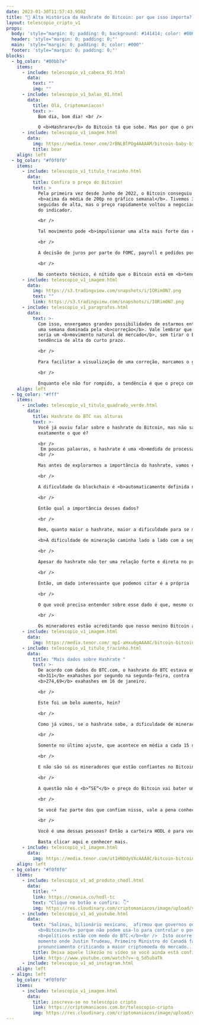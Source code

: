 ```yaml
---
date: 2023-01-30T11:57:43.958Z
title: "🚀 Alta Histórica da Hashrate do Bitcoin: por que isso importa? 🧑‍🚀"
layout: telescopio_cripto_v1
props:
  body: 'style="margin: 0; padding: 0; background: #141414; color: #000"'
  header: 'style="margin: 0; padding: 0;"'
  main: 'style="margin: 0; padding: 0; color: #000"'
  footer: 'style="margin: 0; padding: 0;"'
blocks:
  - bg_color: "#00bb7e"
    items:
      - include: telescopio_v1_cabeca_01.html
        data:
          text: ""
          img: ""
      - include: telescopio_v1_balao_01.html
        data:
          title: Olá, Criptomaníacos!
          text: >-
            Bom dia, bom dia! <br />

            O <b>Hashrare</b> do Bitcoin tá que sobe. Mas por que o preço não acompanha a alta histórica? <br/>Esse mistério será desvendado no nosso 🔭…
      - include: telescopio_v1_imagem.html
        data:
          img: https://media.tenor.com/2rBNLBlPOg4AAAAM/bitcoin-baby-bitcoin.gif
          title: bear
    align: left
  - bg_color: "#f0f0f0"
    items:
      - include: telescopio_v1_titulo_tracinho.html
        data:
          title: Confira o preço do Bitcoin!
          text: >
            Pela primeira vez desde Junho de 2022, o Bitcoin conseguiu fechar
            <b>acima da média de 200p no gráfico semanal</b>. Tivemos 3 semanas
            seguidas de alta, mas o preço rapidamente voltou a negociar abaixo
            do indicador.

            <br />

            Tal movimento pode <b>impulsionar uma alta mais forte das cotações</b>, porém, não podemos esquecer que a semana está iniciando cheia de <b>dados econômicos relevantes e decisão de juros americana</b>, logo no dia 01/02, quarta-feira.

            <br />

            A decisão de juros por parte do FOMC, payroll e pedidos por seguros desemprego tendem a trazer <b>volatilidade</b> para o mercado, sendo que se qualquer um desses dados vierem com um contexto negativo para a renda variável e ativos de risco, isso pode ser o catalisador de uma correção já iminente para o mercado.

            <br />

            No contexto técnico, é nítido que o Bitcoin está em <b>tendência de alta</b> no curto prazo (porém, dentro de uma tendência de baixa no médio e longo prazo). <br />Sendo assim, uma correção da tendência de alta poderia acontecer, levando a uma nova formação de fundo ascendente na direção dos suportes marcados no gráfico em amarelo.
      - include: telescopio_v1_imagem.html
        data:
          img: https://s3.tradingview.com/snapshots/i/IORim0N7.png
          text: ""
          link: https://s3.tradingview.com/snapshots/i/IORim0N7.png
      - include: telescopio_v1_paragrafos.html
        data:
          text: >-
            Com isso, enxergamos grandes possibilidades de estarmos entrando em
            uma semana dominada pela <b>correção</b>. Vale lembrar que esse
            seria um <b>movimento natural de mercado</b>, sem tirar o Bitcoin da
            tendência de alta do curto prazo.

            <br />

            Para facilitar a visualização de uma correção, marcamos o gráfico com uma linha rosa <b>($22.700)</b>, um nível de gatilho para uma correção do Bitcoin. 

            <br />

            Enquanto ele não for rompido, a tendência é que o preço continue subindo, mesmo que de forma eufórica, podendo buscar os próximos objetivos sinalizados no gráfico com linhas brancas <b>($25200 e $27.800)</b>.
    align: left
  - bg_color: "#fff"
    items:
      - include: telescopio_v1_titulo_quadrado_verde.html
        data:
          title: Hashrate do BTC nas alturas
          text: >-
            Você já ouviu falar sobre o hashrate do Bitcoin, mas não sabe
            exatamente o que é?

            <br />
             Em poucas palavras, o hashrate é uma <b>medida de processamento da rede</b>. A importância dele para a Bitcoin é enorme!
            <br />

            Mas antes de explorarmos a importância do hashrate, vamos entender como ele e a dificuldade de mineração funcionam. 

            <br />

            A dificuldade da blockchain é <b>automaticamente definida no código do Bitcoin com base na atividade de mineração na rede</b>. Então não importa: sejam muitos ou poucos mineradores na rede, ela sempre vai se ajustar para manter o tempo de criação de um novo bloco em <b>10 minutos</b>.

            <br />

            Então qual a importância desses dados?

            <br />

            Bem, quanto maior o hashrate, maior a dificuldade para se minerar.

            <b>A dificuldade de mineração caminha lado a lado com a segurança</b>, pois quanto maior ela for, um ataque precisa ser mais intenso para a invasão da rede. Além do mais, isso significa consistência nos tempos de bloco e uma mineração mais confiável. 

            <br />

            Apesar do hashrate não ter uma relação forte e direta no preço do Bitcoin, temos que ter em mente que os mineradores somente se interessam pela atividade no longo prazo se ela for <b>lucrativa</b>, certo? 

            <br />

            Então, um dado interessante que podemos citar é a própria  taxa de lucratividade da mineração de Bitcoin. Ela está em cerca de <b>US$ 0,074</b> por terahash por segundo. Para compararmos, a um ano atrás ela era de <b>US$ 0,185</b>. 

            <br />

            O que você precisa entender sobre esse dado é que, mesmo com a lucratividade mais baixa, tem muita empresa grande querendo entrar no ramo de mineração e fazendo aportes nisso. E uma das razões é que <b>confiam que no longo prazo os preços estarão mais atrativos</b>. 

            <br />

            Os mineradores estão acreditando que nosso menino Bitcoin ainda dará muitas alegrias para os que acreditarem nele.
      - include: telescopio_v1_imagem.html
        data:
          img: https://media.tenor.com/_mpI-aHxu6gAAAAC/bitcoin-bitcoin-coaster.gif
      - include: telescopio_v1_titulo_tracinho.html
        data:
          title: "Mais dados sobre Hashrate "
          text: >-
            De acordo com dados do BTC.com, o hashrate do BTC estava em cerca de
            <b>311</b> exahashes por segundo na segunda-feira, contra
            <b>274,69</b> exahashes em 16 de janeiro. 

            <br />

            Este foi um belo aumento, hein?

            <br />

            Como já vimos, se o hashrate sobe, a dificuldade de mineração sobe para manter a criação de blocos em 10 minutos. Assim, a leitura mais recente da dificuldade de mineração do Bitcoin foi quase <b>48% maior</b> do que em 21 de janeiro do ano passado.

            <br />

            Somente no último ajuste, que acontece em média a cada 15 dias, houve um aumento de <b>10,26%</b>. 

            <br />

            E não são só os mineradores que estão confiantes no Bitcoin. Aqui na Criptomaníacos sabemos que veremos muitas <b>altas históricas</b> pela frente. <b>E não estamos falando só de Hashrate, mas do preço também.</b>

            <br />

            A questão não é <b>“SE“</b> o preço do Bitcoin vai bater uma nova alta, mas sim <b>“QUANDO”.</b> 

            <br />

            Se você faz parte dos que confiam nisso, vale a pena conhecer a <b>HODL, a carteira do Guilherme, que é focada naqueles que querem conquistar seu primeiro Bitcoin.</b>

            <br />

            Você é uma dessas pessoas? Então a carteira HODL é para você! 

            Basta clicar aqui e conhecer mais.
      - include: telescopio_v1_imagem.html
        data:
          img: https://media.tenor.com/ut1HNOdyVXcAAAAC/bitcoin-bitcoin-rocket.gif
    align: left
  - bg_color: "#f0f0f0"
    items:
      - include: telescopio_v1_ad_produto_chodl.html
        data:
          title: ""
          link: https://cmania.co/hodl-tc
          text: "Clique no botão e confira: 👇"
          img: https://res.cloudinary.com/criptomaniacos/image/upload/v1661372975/telescopio/produtos/logo_carteira_hodl_mhzjq6.png
      - include: telescopio_v1_ad_youtube.html
        data:
          text: "Salinas, bilionário mexicano,  afirmou que governos odeiam o
            <b>Bitcoin</b> porque não podem usa-lo para controlar o povo e que
            <b>políticos estão com medo do BTC.</b><br />  Isto ocorre no
            momento onde Justin Trudeau, Primeiro Ministro do Canadá faz
            pronunciamento criticando a maior criptomoeda do mercado... "
          title: Deixa aquele likezão no vídeo se você ainda está confiante no BTC!
          link: https://www.youtube.com/watch?v=-q_Sd5ubaTk
      - include: telescopio_v1_ad_instagram.html
    align: left
  - align: left
    bg_color: "#f0f0f0"
    items:
      - include: telescopio_v1_imagem.html
        data:
          title: inscreva-se no telescópio cripto
          link: https://criptomaniacos.com.br/telescopio-cripto
          img: https://res.cloudinary.com/criptomaniacos/image/upload/v1662133224/telescopio/inscreva-se-telescopio.png
---
```

